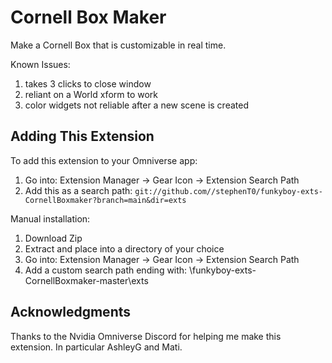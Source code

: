 # Cornell Box Maker

Make a Cornell Box that is customizable in real time.

Known Issues:
1. takes 3 clicks to close window
2. reliant on a World xform to work
3. color widgets not reliable after a new scene is created 

## Adding This Extension

To add this extension to your Omniverse app:
1. Go into: Extension Manager -> Gear Icon -> Extension Search Path
2. Add this as a search path: `git://github.com//stephenT0/funkyboy-exts-CornellBoxmaker?branch=main&dir=exts`

Manual installation:
1. Download Zip
2. Extract and place into a directory of your choice
3. Go into: Extension Manager -> Gear Icon -> Extension Search Path
4. Add a custom search path ending with: \funkyboy-exts-CornellBoxmaker-master\exts

## Acknowledgments 

Thanks to the Nvidia Omniverse Discord for helping me make this extension. In particular AshleyG and Mati.  